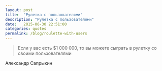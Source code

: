 ```yaml
---
layout: post
title:  "Рулетка с пользователями"
description: "Рулетка с пользователями"
date:   2015-06-30 22:51:00
categories: quotes
permalink: /blog/roulette-with-users
---
```


>Если у вас есть $1 000 000, то вы можете сыграть в рулетку со своими пользователями

Александр Сапрыкин
